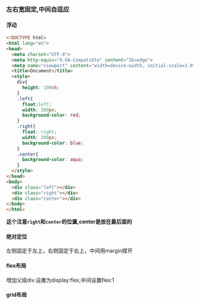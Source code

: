 ### 左右宽固定,中间自适应

#### 浮动

```html
<!DOCTYPE html>
<html lang="en">
<head>
  <meta charset="UTF-8">
  <meta http-equiv="X-UA-Compatible" content="IE=edge">
  <meta name="viewport" content="width=device-width, initial-scale=1.0">
  <title>Document</title>
  <style>
    div{
      height: 100vh;
    }
    .left{
      float:left;
      width: 300px;
      background-color: red;
    }
    .right{
      float: right;
      width: 300px;
      background-color: blue;
    }
    .center{
      background-color: aqua;
    }
  </style>
</head>
<body>
  <div class="left"></div>
  <div class="right"></div>
  <div class="center"></div>
</body>
</html>

```

**这个注意`right`和`center`的位置,center是放在最后面的**

#### 绝对定位

左侧固定于左上，右侧固定于右上，中间用margin撑开

#### flex布局

增加父级div.设置为display:flex,中间设置flex:1

#### grid布局

